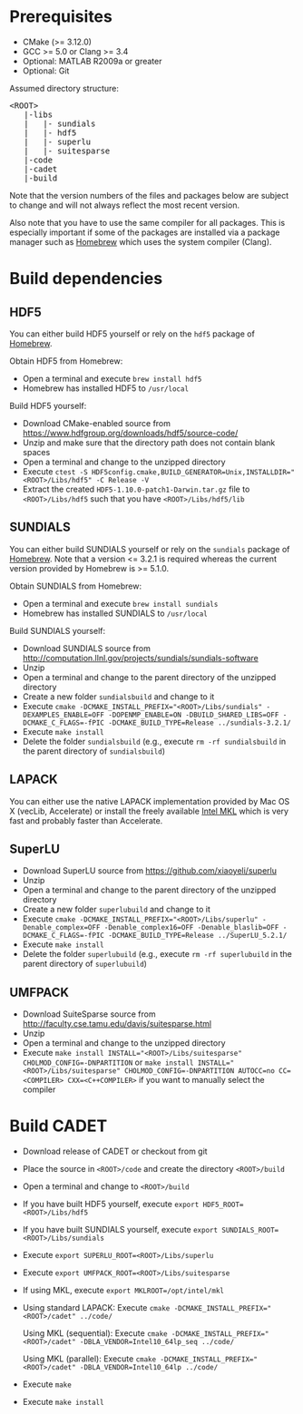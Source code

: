 # Prerequisites

* CMake (>= 3.12.0)
* GCC >= 5.0 or Clang >= 3.4
* Optional: MATLAB R2009a or greater
* Optional: Git

Assumed directory structure:

<pre>
&lt;ROOT&gt;
   |-libs
   |   |- sundials
   |   |- hdf5
   |   |- superlu
   |   |- suitesparse
   |-code
   |-cadet
   |-build
</pre>

Note that the version numbers of the files and packages below are subject to change and will not always reflect the most recent version.

Also note that you have to use the same compiler for all packages. This is especially important if some of the packages are installed via a package manager such as [Homebrew](http://brew.sh/) which uses the system compiler (Clang).

# Build dependencies

## HDF5

You can either build HDF5 yourself or rely on the `hdf5` package of [Homebrew](http://brew.sh/).

Obtain HDF5 from Homebrew:
* Open a terminal and execute `brew install hdf5`
* Homebrew has installed HDF5 to `/usr/local`

Build HDF5 yourself:
* Download CMake-enabled source from https://www.hdfgroup.org/downloads/hdf5/source-code/
* Unzip and make sure that the directory path does not contain blank spaces
* Open a terminal and change to the unzipped directory
* Execute `ctest -S HDF5config.cmake,BUILD_GENERATOR=Unix,INSTALLDIR="<ROOT>/Libs/hdf5" -C Release -V`
* Extract the created `HDF5-1.10.0-patch1-Darwin.tar.gz` file to `<ROOT>/Libs/hdf5` such that you have `<ROOT>/Libs/hdf5/lib`

## SUNDIALS

You can either build SUNDIALS yourself or rely on the `sundials` package of [Homebrew](http://brew.sh/).
Note that a version <= 3.2.1 is required whereas the current version provided by Homebrew is >= 5.1.0.

Obtain SUNDIALS from Homebrew:
* Open a terminal and execute `brew install sundials`
* Homebrew has installed SUNDIALS to `/usr/local`

Build SUNDIALS yourself:
* Download SUNDIALS source from http://computation.llnl.gov/projects/sundials/sundials-software
* Unzip
* Open a terminal and change to the parent directory of the unzipped directory
* Create a new folder `sundialsbuild` and change to it
* Execute `cmake -DCMAKE_INSTALL_PREFIX="<ROOT>/Libs/sundials" -DEXAMPLES_ENABLE=OFF -DOPENMP_ENABLE=ON -DBUILD_SHARED_LIBS=OFF -DCMAKE_C_FLAGS=-fPIC -DCMAKE_BUILD_TYPE=Release ../sundials-3.2.1/`
* Execute `make install`
* Delete the folder `sundialsbuild` (e.g., execute `rm -rf sundialsbuild` in the parent directory of `sundialsbuild`)

## LAPACK

You can either use the native LAPACK implementation provided by Mac OS X (vecLib, Accelerate) or install the freely available [Intel MKL](https://software.intel.com/sites/campaigns/nest/) which is very fast and probably faster than Accelerate.

## SuperLU

* Download SuperLU source from https://github.com/xiaoyeli/superlu
* Unzip
* Open a terminal and change to the parent directory of the unzipped directory
* Create a new folder `superlubuild` and change to it
* Execute `cmake -DCMAKE_INSTALL_PREFIX="<ROOT>/Libs/superlu" -Denable_complex=OFF -Denable_complex16=OFF -Denable_blaslib=OFF -DCMAKE_C_FLAGS=-fPIC -DCMAKE_BUILD_TYPE=Release ../SuperLU_5.2.1/`
* Execute `make install`
* Delete the folder `superlubuild` (e.g., execute `rm -rf superlubuild` in the parent directory of `superlubuild`)

## UMFPACK

* Download SuiteSparse source from http://faculty.cse.tamu.edu/davis/suitesparse.html
* Unzip
* Open a terminal and change to the unzipped directory
* Execute `make install INSTALL="<ROOT>/Libs/suitesparse" CHOLMOD_CONFIG=-DNPARTITION` or `make install INSTALL="<ROOT>/Libs/suitesparse" CHOLMOD_CONFIG=-DNPARTITION AUTOCC=no CC=<COMPILER> CXX=<C++COMPILER>` if you want to manually select the compiler

# Build CADET

* Download release of CADET or checkout from git
* Place the source in `<ROOT>/code` and create the directory `<ROOT>/build`
* Open a terminal and change to `<ROOT>/build`
* If you have built HDF5 yourself, execute `export HDF5_ROOT=<ROOT>/Libs/hdf5`
* If you have built SUNDIALS yourself, execute `export SUNDIALS_ROOT=<ROOT>/Libs/sundials`
* Execute `export SUPERLU_ROOT=<ROOT>/Libs/superlu`
* Execute `export UMFPACK_ROOT=<ROOT>/Libs/suitesparse`
* If using MKL, execute `export MKLROOT=/opt/intel/mkl`
* Using standard LAPACK: Execute `cmake -DCMAKE_INSTALL_PREFIX="<ROOT>/cadet" ../code/`
 
    Using MKL (sequential): Execute `cmake -DCMAKE_INSTALL_PREFIX="<ROOT>/cadet" -DBLA_VENDOR=Intel10_64lp_seq ../code/`
 
    Using MKL (parallel): Execute `cmake -DCMAKE_INSTALL_PREFIX="<ROOT>/cadet" -DBLA_VENDOR=Intel10_64lp ../code/`
* Execute `make`
* Execute `make install`


